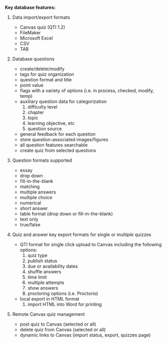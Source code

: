 **Key database features:**

1. Data import/export formats
	* Canvas quiz (QTI 1.2)
	* FileMaker
	* Microsoft Excel
	* CSV
	* TAB

2. Database questions
	* create/delete/modify
	* tags for quiz organization
	* question format and title
	* point value
	* flags with a variety of options (i.e. in process, checked, modify, temp)
	* auxiliary question data for categorization
		1. difficulty level
		1. chapter
		2. topic
		3. learning objective, etc
		4. question source
	* general feedback for each question
	* store question-associated images/figures
	* all question features searchable
	* create quiz from selected questions

3. Question formats supported
	* essay
	* drop down
	* fill-in-the-blank
	* matching
	* multiple answers
	* multiple choice
	* numerical
	* short answer
	* table format (drop down or fill-in-the-blank)
	* text only
	* true/false

4. Quiz and answer key export formats for single or multiple quizzes
	* QTI format for single click upload to Canvas including the following options:
		1. quiz type
		2. publish status
		2. due or availability dates
		3. shuffle answers
		4. time limit
		5. multiple attempts
		6. show answers
		7. proctoring options (i.e. Proctorio)
	* local export in HTML format
		1. import HTML into Word for printing

5. Remote Canvas quiz management
	* post quiz to Canvas (selected or all)
	* delete quiz from Canvas (selected or all)
	* dynamic links to Canvas (import status, export, quizzes page)











